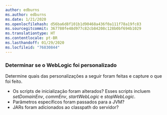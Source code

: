 ```yaml
---
author: edburns
ms.author: edburns
ms.date: 1/21/2020
ms.openlocfilehash: d56ba6d8f101b1d90468a436f0a111f78a19fc83
ms.sourcegitcommit: 367780fe48d977c82cb84208c128b0bf694b1029
ms.translationtype: HT
ms.contentlocale: pt-BR
ms.lasthandoff: 01/29/2020
ms.locfileid: "76830844"
---
```

### <a name="determine-whether-weblogic-has-been-customized"></a>Determinar se o WebLogic foi personalizado

Determine quais das personalizações a seguir foram feitas e capture o que foi feito.

* Os scripts de inicialização foram alterados? Esses scripts incluem *setDomainEnv*, *commEnv*, *startWebLogic* e *stopWebLogic*.
* Parâmetros específicos foram passados para a JVM?
* JARs foram adicionados ao classpath do servidor?
